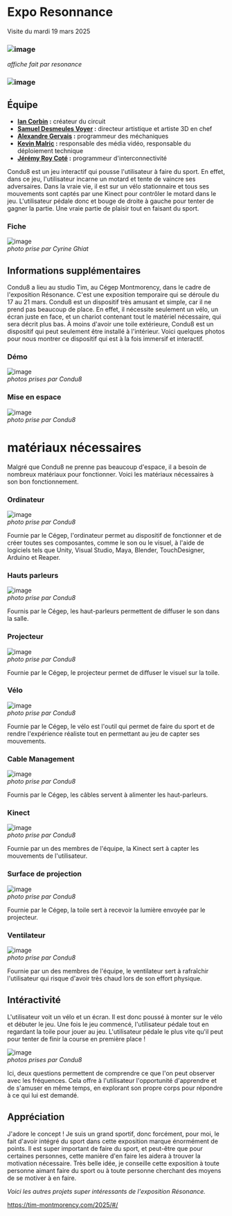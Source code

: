 # Expo Resonnance

Visite du mardi 19 mars 2025
### ![image](medias/condu8/resonance_affiche.jpg)
*affiche fait par resonance*


### ![image](medias/condu8/condu8_logo.jpg)
## Équipe
- <ins>**Ian Corbin</ins> :** créateur du circuit
- <ins>**Samuel Desmeules Voyer</ins> :** directeur artistique et artiste 3D en chef
- <ins>**Alexandre Gervais</ins> :** programmeur des méchaniques
- <ins>**Kevin Malric</ins> :** responsable des média vidéo, responsable du déploiement technique
- <ins>**Jérémy Roy Coté</ins> :** programmeur d'interconnectivité

 
Condu8 est un jeu interactif qui pousse l'utilisateur à faire du sport. En effet, dans ce jeu, l'utilisateur incarne un motard et tente de vaincre ses adversaires. Dans la vraie vie, il est sur un vélo stationnaire et tous ses mouvements sont captés par une Kinect pour contrôler le motard dans le jeu. L'utilisateur pédale donc et bouge de droite à gauche pour tenter de gagner la partie. Une vraie partie de plaisir tout en faisant du sport.  

### Fiche
 ![image](medias/condu8/condu8_fiche.jpg)<br>
 *photo prise par Cyrine Ghiat*

 
 ## **Informations supplémentaires**
Condu8 a lieu au studio Tim, au Cégep Montmorency, dans le cadre de l'exposition Résonance. C'est une exposition temporaire qui se déroule du 17 au 21 mars. Condu8 est un dispositif très amusant et simple, car il ne prend pas beaucoup de place. En effet, il nécessite seulement un vélo, un écran juste en face, et un chariot contenant tout le matériel nécessaire, qui sera décrit plus bas. À moins d'avoir une toile extérieure, Condu8 est un dispositif qui peut seulement être installé à l'intérieur. Voici quelques photos pour nous montrer ce dispositif qui est à la fois immersif et interactif.

 ### Démo
![image](medias/condu8/condu8_demo.jpg)<br>
*photos prises par Condu8*

### Mise en espace
![image](medias/condu8/condu8_mise_espace.jpg)<br>
*photo prise par Condu8*


# **matériaux nécessaires**

Malgré que Condu8 ne prenne pas beaucoup d'espace, il a besoin de nombreux matériaux pour fonctionner. Voici les matériaux nécessaires à son bon fonctionnement.



### Ordinateur
![image](medias/condu8/condu8_ordi.jpg)<br>
 *photo prise par Condu8*

 Fournie par le Cégep, l'ordinateur permet au dispositif de fonctionner et de créer toutes ses composantes, comme le son ou le visuel, à l'aide de logiciels tels que Unity, Visual Studio, Maya, Blender, TouchDesigner, Arduino et Reaper.

### Hauts parleurs
![image](medias/condu8/condu8_haut_parleur.jpg)<br>
 *photo prise par Condu8*

 Fournis par le Cégep, les haut-parleurs permettent de diffuser le son dans la salle.

### Projecteur
![image](medias/condu8/condu8_projecteur.jpg)<br>
 *photo prise par Condu8*

 Fournie par le Cégep, le projecteur permet de diffuser le visuel sur la toile.

### Vélo
![image](medias/condu8/condu8_velo.jpg)<br>
 *photo prise par Condu8*

Fournie par le Cégep, le vélo est l'outil qui permet de faire du sport et de rendre l'expérience réaliste tout en permettant au jeu de capter ses mouvements.
### Cable Management
![image](medias/condu8/condu8_cable.jpg)<br>
 *photo prise par Condu8*

 Fournis par le Cégep, les câbles servent à alimenter les haut-parleurs.

 ### Kinect
![image](medias/condu8/condu8_kinect.jpg)<br>
 *photo prise par Condu8*

Fournie par un des membres de l'équipe, la Kinect sert à capter les mouvements de l'utilisateur.

  ### Surface de projection
![image](medias/condu8/condu8_toile.jpg)<br>
  *photo prise par Condu8*

Fournie par le Cégep, la toile sert à recevoir la lumière envoyée par le projecteur.

  ### Ventilateur
![image](medias/condu8/condu8_ventilateur.jpg)<br>
  *photo prise par Condu8*

Fournie par un des membres de l'équipe, le ventilateur sert à rafraîchir l'utilisateur qui risque d'avoir très chaud lors de son effort physique.

## Intéractivité

L'utilisateur voit un vélo et un écran. Il est donc poussé à monter sur le vélo et débuter le jeu. Une fois le jeu commencé, l'utilisateur pédale tout en regardant la toile pour jouer au jeu. L'utilisateur pédale le plus vite qu'il peut pour tenter de finir la course en première place !


![image](medias/condu8/condu8_etape.jpg)<br>
 *photos prises par Condu8*

 
Ici, deux questions permettent de comprendre ce que l'on peut observer avec les fréquences. Cela offre à l'utilisateur l'opportunité d'apprendre et de s'amuser en même temps, en explorant son propre corps pour répondre à ce qui lui est demandé.


## Appréciation

J'adore le concept ! Je suis un grand sportif, donc forcément, pour moi, le fait d'avoir intégré du sport dans cette exposition marque énormément de points. Il est super important de faire du sport, et peut-être que pour certaines personnes, cette manière d'en faire les aidera à trouver la motivation nécessaire. Très belle idée, je conseille cette exposition à toute personne aimant faire du sport ou à toute personne cherchant des moyens de se motiver à en faire.


*Voici les autres projets super intéressants de l'exposition Résonance.*

https://tim-montmorency.com/2025/#/

